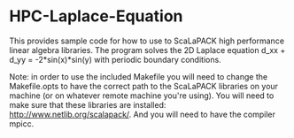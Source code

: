 # HPC-Laplace-Equation
This provides sample code for how to use to ScaLaPACK high performance linear algebra libraries. The program solves the 2D Laplace equation d_xx + d_yy  = -2*sin(x)*sin(y) with periodic boundary conditions. 

Note: in order to use the included Makefile you will need to change the Makefile.opts to have the correct path to the ScaLaPACK libraries on your machine (or on whatever remote machine you're using). You will need to make sure that these libraries are installed: http://www.netlib.org/scalapack/. And you will need to have the compiler mpicc.
